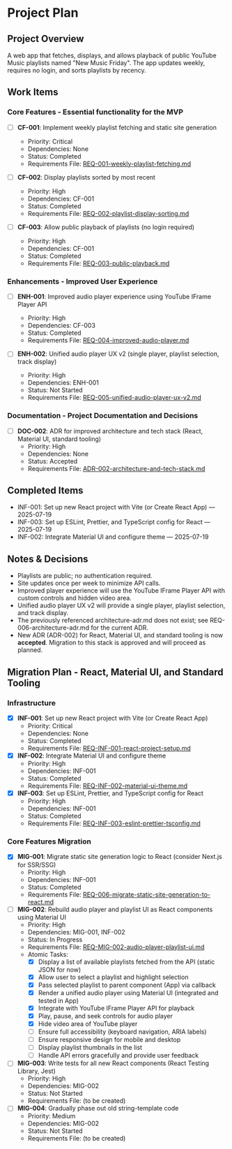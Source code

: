# Project Plan

## Project Overview

A web app that fetches, displays, and allows playback of public YouTube Music playlists named "New Music Friday". The app updates weekly, requires no login, and sorts playlists by recency.

## Work Items

### Core Features - Essential functionality for the MVP

- [ ] **CF-001**: Implement weekly playlist fetching and static site generation
  - Priority: Critical
  - Dependencies: None
  - Status: Completed
  - Requirements File: [REQ-001-weekly-playlist-fetching.md](docs/requirements/REQ-001-weekly-playlist-fetching.md)

- [ ] **CF-002**: Display playlists sorted by most recent
  - Priority: High
  - Dependencies: CF-001
  - Status: Completed
  - Requirements File: [REQ-002-playlist-display-sorting.md](docs/requirements/REQ-002-playlist-display-sorting.md)

- [ ] **CF-003**: Allow public playback of playlists (no login required)
  - Priority: High
  - Dependencies: CF-001
  - Status: Completed
  - Requirements File: [REQ-003-public-playback.md](docs/requirements/REQ-003-public-playback.md)

### Enhancements - Improved User Experience

- [ ] **ENH-001**: Improved audio player experience using YouTube IFrame Player API
  - Priority: High
  - Dependencies: CF-003
  - Status: Completed
  - Requirements File: [REQ-004-improved-audio-player.md](docs/requirements/REQ-004-improved-audio-player.md)

- [ ] **ENH-002**: Unified audio player UX v2 (single player, playlist selection, track display)
  - Priority: High
  - Dependencies: ENH-001
  - Status: Not Started
  - Requirements File: [REQ-005-unified-audio-player-ux-v2.md](docs/requirements/REQ-005-unified-audio-player-ux-v2.md)

### Documentation - Project Documentation and Decisions

- [ ] **DOC-002**: ADR for improved architecture and tech stack (React, Material UI, standard tooling)
  - Priority: High
  - Dependencies: None
  - Status: Accepted
  - Requirements File: [ADR-002-architecture-and-tech-stack.md](docs/adr/ADR-002-architecture-and-tech-stack.md)

## Completed Items

- INF-001: Set up new React project with Vite (or Create React App) — 2025-07-19
- INF-003: Set up ESLint, Prettier, and TypeScript config for React — 2025-07-19
- INF-002: Integrate Material UI and configure theme — 2025-07-19

## Notes & Decisions

- Playlists are public; no authentication required.
- Site updates once per week to minimize API calls.
- Improved player experience will use the YouTube IFrame Player API with custom controls and hidden video area.
- Unified audio player UX v2 will provide a single player, playlist selection, and track display.
- The previously referenced architecture-adr.md does not exist; see REQ-006-architecture-adr.md for the current ADR.
- New ADR (ADR-002) for React, Material UI, and standard tooling is now **accepted**. Migration to this stack is approved and will proceed as planned.

## Migration Plan - React, Material UI, and Standard Tooling

### Infrastructure

- [x] **INF-001**: Set up new React project with Vite (or Create React App)
  - Priority: Critical
  - Dependencies: None
  - Status: Completed
  - Requirements File: [REQ-INF-001-react-project-setup.md](docs/requirements/REQ-INF-001-react-project-setup.md)
- [x] **INF-002**: Integrate Material UI and configure theme
  - Priority: High
  - Dependencies: INF-001
  - Status: Completed
  - Requirements File: [REQ-INF-002-material-ui-theme.md](docs/requirements/REQ-INF-002-material-ui-theme.md)
- [x] **INF-003**: Set up ESLint, Prettier, and TypeScript config for React
  - Priority: High
  - Dependencies: INF-001
  - Status: Completed
  - Requirements File: [REQ-INF-003-eslint-prettier-tsconfig.md](docs/requirements/REQ-INF-003-eslint-prettier-tsconfig.md)

### Core Features Migration

- [x] **MIG-001**: Migrate static site generation logic to React (consider Next.js for SSR/SSG)
  - Priority: High
  - Dependencies: INF-001
  - Status: Completed
  - Requirements File: [REQ-006-migrate-static-site-generation-to-react.md](docs/requirements/REQ-006-migrate-static-site-generation-to-react.md)
- [ ] **MIG-002**: Rebuild audio player and playlist UI as React components using Material UI
  - Priority: High
  - Dependencies: MIG-001, INF-002
  - Status: In Progress
  - Requirements File: [REQ-MIG-002-audio-player-playlist-ui.md](docs/requirements/REQ-MIG-002-audio-player-playlist-ui.md)
  - Atomic Tasks:
    - [x] Display a list of available playlists fetched from the API (static JSON for now)
    - [x] Allow user to select a playlist and highlight selection
    - [x] Pass selected playlist to parent component (App) via callback
    - [x] Render a unified audio player using Material UI (integrated and tested in App)
    - [x] Integrate with YouTube IFrame Player API for playback
    - [x] Play, pause, and seek controls for audio player
    - [x] Hide video area of YouTube player
    - [ ] Ensure full accessibility (keyboard navigation, ARIA labels)
    - [ ] Ensure responsive design for mobile and desktop
    - [ ] Display playlist thumbnails in the list
    - [ ] Handle API errors gracefully and provide user feedback
- [ ] **MIG-003**: Write tests for all new React components (React Testing Library, Jest)
  - Priority: High
  - Dependencies: MIG-002
  - Status: Not Started
  - Requirements File: (to be created)
- [ ] **MIG-004**: Gradually phase out old string-template code
  - Priority: Medium
  - Dependencies: MIG-002
  - Status: Not Started
  - Requirements File: (to be created)
